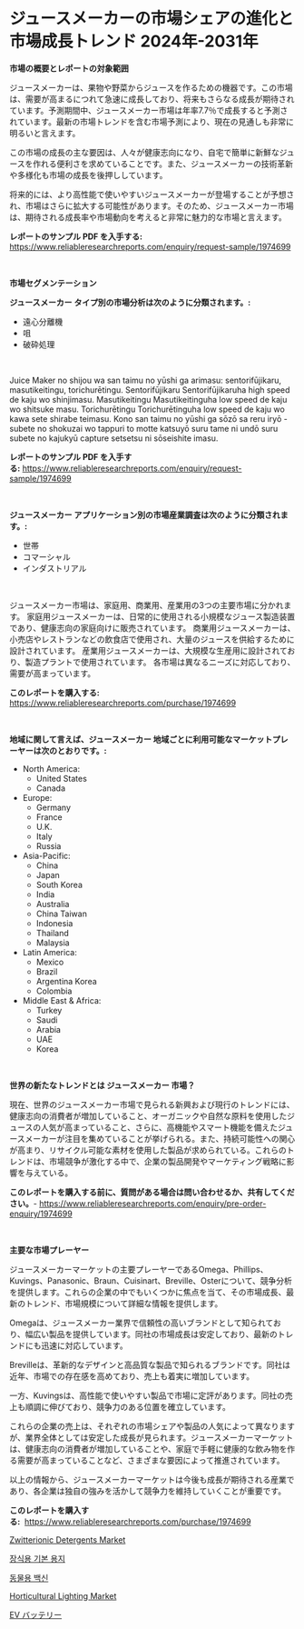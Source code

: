 <p><h1>ジュースメーカーの市場シェアの進化と市場成長トレンド 2024年-2031年</h1></p><p><strong>市場の概要とレポートの対象範囲</strong></p>
<p><p>ジュースメーカーは、果物や野菜からジュースを作るための機器です。この市場は、需要が高まるにつれて急速に成長しており、将来もさらなる成長が期待されています。予測期間中、ジュースメーカー市場は年率7.7％で成長すると予測されています。最新の市場トレンドを含む市場予測により、現在の見通しも非常に明るいと言えます。</p><p>この市場の成長の主な要因は、人々が健康志向になり、自宅で簡単に新鮮なジュースを作れる便利さを求めていることです。また、ジュースメーカーの技術革新や多様化も市場の成長を後押ししています。</p><p>将来的には、より高性能で使いやすいジュースメーカーが登場することが予想され、市場はさらに拡大する可能性があります。そのため、ジュースメーカー市場は、期待される成長率や市場動向を考えると非常に魅力的な市場と言えます。</p></p>
<p><strong>レポートのサンプル PDF を入手する:</strong> <a href="https://www.reliableresearchreports.com/enquiry/request-sample/1974699">https://www.reliableresearchreports.com/enquiry/request-sample/1974699</a></p>
<p>&nbsp;</p>
<p><strong>市場セグメンテーション</strong></p>
<p><strong>ジュースメーカー タイプ別の市場分析は次のように分類されます。:</strong></p>
<p><ul><li>遠心分離機</li><li>咀</li><li>破砕処理</li></ul></p>
<p>&nbsp;</p>
<p><p>Juice Maker no shijou wa san taimu no yūshi ga arimasu: sentorifūjikaru, masutikeitingu, torichurētingu. Sentorifūjikaru Sentorifūjikaruha high speed de kaju wo shinjimasu. Masutikeitingu Masutikeitinguha low speed de kaju wo shitsuke masu. Torichurētingu Torichurētinguha low speed de kaju wo kawa sete shirabe teimasu. Kono san taimu no yūshi ga sōzō sa reru iryō - subete no shokuzai wo tappuri to motte katsuyō suru tame ni undō suru subete no kajukyū capture setsetsu ni sōseishite imasu.</p></p>
<p><strong>レポートのサンプル PDF を入手する:</strong>&nbsp;<a href="https://www.reliableresearchreports.com/enquiry/request-sample/1974699">https://www.reliableresearchreports.com/enquiry/request-sample/1974699</a></p>
<p>&nbsp;</p>
<p><strong> ジュースメーカー アプリケーション別の市場産業調査は次のように分類されます。:</strong></p>
<p><ul><li>世帯</li><li>コマーシャル</li><li>インダストリアル</li></ul></p>
<p>&nbsp;</p>
<p><p>ジュースメーカー市場は、家庭用、商業用、産業用の3つの主要市場に分かれます。 家庭用ジュースメーカーは、日常的に使用される小規模なジュース製造装置であり、健康志向の家庭向けに販売されています。 商業用ジュースメーカーは、小売店やレストランなどの飲食店で使用され、大量のジュースを供給するために設計されています。 産業用ジュースメーカーは、大規模な生産用に設計されており、製造プラントで使用されています。 各市場は異なるニーズに対応しており、需要が高まっています。</p></p>
<p><strong>このレポートを購入する:</strong>&nbsp; <a href="https://www.reliableresearchreports.com/purchase/1974699">https://www.reliableresearchreports.com/purchase/1974699</a></p>
<p>&nbsp;</p>
<p><strong>地域に関して言えば、ジュースメーカー 地域ごとに利用可能なマーケットプレーヤーは次のとおりです。:</strong></p>
<p><ul>
    <li>
        North America:
        <ul>
            <li>United States</li>
            <li>Canada</li>
        </ul>
    </li>
    <li>
        Europe:
        <ul>
            <li>Germany</li>
            <li>France</li>
            <li>U.K.</li>
            <li>Italy</li>
            <li>Russia</li>
        </ul>
    </li>
    <li>
        Asia-Pacific:
        <ul>
            <li>China</li>
            <li>Japan</li>
            <li>South Korea</li>
            <li>India</li>
            <li>Australia</li>
            <li>China Taiwan</li>
            <li>Indonesia</li>
            <li>Thailand</li>
            <li>Malaysia</li>
        </ul>
    </li>
    <li>
        Latin America:
        <ul>
            <li>Mexico</li>
            <li>Brazil</li>
            <li>Argentina Korea</li>
            <li>Colombia</li>
        </ul>
    </li>
    <li>
        Middle East & Africa:
        <ul>
            <li>Turkey</li>
            <li>Saudi</li>
            <li>Arabia</li>
            <li>UAE</li>
            <li>Korea</li>
        </ul>
    </li>
    </ul></p>
<p>&nbsp;</p>
<p><strong>世界の新たなトレンドとは ジュースメーカー 市場？</strong></p>
<p><p>現在、世界のジュースメーカー市場で見られる新興および現行のトレンドには、健康志向の消費者が増加していること、オーガニックや自然な原料を使用したジュースの人気が高まっていること、さらに、高機能やスマート機能を備えたジュースメーカーが注目を集めていることが挙げられる。また、持続可能性への関心が高まり、リサイクル可能な素材を使用した製品が求められている。これらのトレンドは、市場競争が激化する中で、企業の製品開発やマーケティング戦略に影響を与えている。</p></p>
<p><strong>このレポートを購入する前に、質問がある場合は問い合わせるか、共有してください。</strong>- <a href="https://www.reliableresearchreports.com/enquiry/pre-order-enquiry/1974699">https://www.reliableresearchreports.com/enquiry/pre-order-enquiry/1974699</a></p>
<p>&nbsp;</p>
<p><strong>主要な市場プレーヤー</strong></p>
<p><p>ジュースメーカーマーケットの主要プレーヤーであるOmega、Phillips、Kuvings、Panasonic、Braun、Cuisinart、Breville、Osterについて、競争分析を提供します。これらの企業の中でもいくつかに焦点を当て、その市場成長、最新のトレンド、市場規模について詳細な情報を提供します。</p><p>Omegaは、ジュースメーカー業界で信頼性の高いブランドとして知られており、幅広い製品を提供しています。同社の市場成長は安定しており、最新のトレンドにも迅速に対応しています。</p><p>Brevilleは、革新的なデザインと高品質な製品で知られるブランドです。同社は近年、市場での存在感を高めており、売上も着実に増加しています。</p><p>一方、Kuvingsは、高性能で使いやすい製品で市場に定評があります。同社の売上も順調に伸びており、競争力のある位置を確立しています。</p><p>これらの企業の売上は、それぞれの市場シェアや製品の人気によって異なりますが、業界全体としては安定した成長が見られます。ジュースメーカーマーケットは、健康志向の消費者が増加していることや、家庭で手軽に健康的な飲み物を作る需要が高まっていることなど、さまざまな要因によって推進されています。</p><p>以上の情報から、ジュースメーカーマーケットは今後も成長が期待される産業であり、各企業は独自の強みを活かして競争力を維持していくことが重要です。</p></p>
<p><strong>このレポートを購入する:</strong>&nbsp;&nbsp;<a href="https://www.reliableresearchreports.com/purchase/1974699">https://www.reliableresearchreports.com/purchase/1974699</a></p>
<p><p><a href="https://boundless-drawbridge-702.notion.site/Zwitterionic-Detergents-Market-Offers-Provide-Insightful-Data-for-the-Time-Period-from-2024-to-2031--bce7596946c24b0f9c35d56620cbb856">Zwitterionic Detergents Market</a></p><p><a href="https://medium.com/@percyhagernes9778/%EC%9E%A5%EC%8B%9D%EC%9A%A9-%EB%B2%A0%EC%9D%B4%EC%8A%A4-%EC%A2%85%EC%9D%B4-%EC%8B%9C%EC%9E%A5-%EA%B7%9C%EB%AA%A8%EB%8A%94-%EA%B8%80%EB%A1%9C%EB%B2%8C-%EC%82%B0%EC%97%85%EC%97%90%EC%84%9C-%EC%B5%9C%EA%B3%A0%EC%9D%98-%EB%A7%88%EC%BC%80%ED%8C%85-%EC%B1%84%EB%84%90%EC%9D%84-%EB%93%9C%EB%9F%AC%EB%83%85%EB%8B%88%EB%8B%A4-62d247c17477">장식용 기본 용지</a></p><p><a href="https://github.com/Skyleitney456456/Market-Research-Report-List-1/blob/main/316798210749.md">동물용 백신</a></p><p><a href="https://view.publitas.com/reportprime-1/horticultural-lighting-market-size-growing-and-forecasted-for-period-from-2024-2031-and-provides-complete-market-analysis-of-this-market/">Horticultural Lighting Market</a></p><p><a href="https://medium.com/@susanjprice2023/ev%E9%9B%BB%E6%B1%A0%E5%B8%82%E5%A0%B4-%E5%B8%82%E5%A0%B4%E3%82%B7%E3%82%A7%E3%82%A2-%E5%B8%82%E5%A0%B4%E5%8B%95%E5%90%91-%E3%81%8A%E3%82%88%E3%81%B3%E5%B0%86%E6%9D%A5%E3%81%AE%E6%88%90%E9%95%B7%E3%81%AE%E6%8E%A2%E6%B1%82-8def2bf91f06">EV バッテリー</a></p></p>